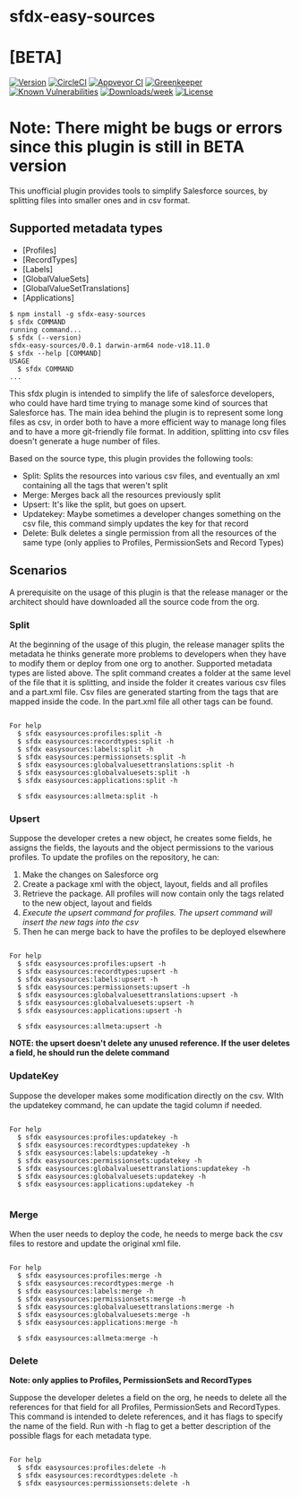 sfdx-easy-sources
=================

# [BETA]


[![Version](https://img.shields.io/npm/v/sfdx-easy-sources.svg)](https://npmjs.org/package/sfdx-easy-sources)
[![CircleCI](https://circleci.com/gh/raffo93p/sfdx-easy-sources/tree/master.svg?style=shield)](https://circleci.com/gh/raffo93p/sfdx-easy-sources/tree/master)
[![Appveyor CI](https://ci.appveyor.com/api/projects/status/github/raffo93p/sfdx-easy-sources?branch=master&svg=true)](https://ci.appveyor.com/project/heroku/sfdx-easy-sources/branch/master)
[![Greenkeeper](https://badges.greenkeeper.io/raffo93p/sfdx-easy-sources.svg)](https://greenkeeper.io/)
[![Known Vulnerabilities](https://snyk.io/test/github/raffo93p/sfdx-easy-sources/badge.svg)](https://snyk.io/test/github/raffo93p/sfdx-easy-sources)
[![Downloads/week](https://img.shields.io/npm/dw/sfdx-easy-sources.svg)](https://npmjs.org/package/sfdx-easy-sources)
[![License](https://img.shields.io/npm/l/sfdx-easy-sources.svg)](https://github.com/raffo93p/sfdx-easy-sources/blob/master/package.json)

# Note: There might be bugs or errors since this plugin is still in BETA version


This unofficial plugin provides tools to simplify Salesforce sources, by splitting files into smaller ones and in csv format.


## Supported metadata types

- [Profiles]
- [RecordTypes]
- [Labels]
- [GlobalValueSets]
- [GlobalValueSetTranslations]
- [Applications]


```sh-session
$ npm install -g sfdx-easy-sources
$ sfdx COMMAND
running command...
$ sfdx (--version)
sfdx-easy-sources/0.0.1 darwin-arm64 node-v18.11.0
$ sfdx --help [COMMAND]
USAGE
  $ sfdx COMMAND
...
```



This sfdx plugin is intended to simplify the life of salesforce developers, who could have hard time trying to manage some kind of sources that Salesforce has.
The main idea behind the plugin is to represent some long files as csv, in order both to have a more efficient way to manage long files and to have a more git-friendly file format.
In addition, splitting into csv files doesn't generate a huge number of files.


Based on the source type, this plugin provides the following tools:
- Split: Splits the resources into various csv files, and eventually an xml containing all the tags that weren't split
- Merge: Merges back all the resources previously split
- Upsert: It's like the split, but goes on upsert.
- Updatekey: Maybe sometimes a developer changes something on the csv file, this command simply updates the key for that record
- Delete: Bulk deletes a single permission from all the resources of the same type (only applies to Profiles, PermissionSets and Record Types)

## Scenarios
A prerequisite on the usage of this plugin is that the release manager or the architect should have downloaded all the source code from the org.

### Split

At the beginning of the usage of this plugin, the release manager splits the metadata he thinks generate more problems to developers when they have to modify them or deploy from one org to another.
Supported metadata types are listed above.
The split command creates a folder at the same level of the file that it is splitting, and inside the folder it creates various csv files and a part.xml file.
Csv files are generated starting from the tags that are mapped inside the code. In the part.xml file all other tags can be found.

```sh-session

For help
  $ sfdx easysources:profiles:split -h
  $ sfdx easysources:recordtypes:split -h
  $ sfdx easysources:labels:split -h
  $ sfdx easysources:permissionsets:split -h
  $ sfdx easysources:globalvaluesettranslations:split -h
  $ sfdx easysources:globalvaluesets:split -h
  $ sfdx easysources:applications:split -h
  
  $ sfdx easysources:allmeta:split -h

```

### Upsert

Suppose the developer cretes a new object, he creates some fields, he assigns the fields, the layouts and the object permissions to the various profiles.
To update the profiles on the repository, he can:
1. Make the changes on Salesforce org
2. Create a package xml with the object, layout, fields and all profiles
3. Retrieve the package. All profiles will now contain only the tags related to the new object, layout and fields
4. *Execute the upsert command for profiles. The upsert command will insert the new tags into the csv*
5. Then he can merge back to have the profiles to be deployed elsewhere

```sh-session

For help
  $ sfdx easysources:profiles:upsert -h
  $ sfdx easysources:recordtypes:upsert -h
  $ sfdx easysources:labels:upsert -h
  $ sfdx easysources:permissionsets:upsert -h
  $ sfdx easysources:globalvaluesettranslations:upsert -h
  $ sfdx easysources:globalvaluesets:upsert -h
  $ sfdx easysources:applications:upsert -h
  
  $ sfdx easysources:allmeta:upsert -h

```
**NOTE: the upsert doesn't delete any unused reference. If the user deletes a field, he should run the delete command**


### UpdateKey

Suppose the developer makes some modification directly on the csv. WIth the updatekey command, he can update the tagid column if needed.

```sh-session

For help
  $ sfdx easysources:profiles:updatekey -h
  $ sfdx easysources:recordtypes:updatekey -h
  $ sfdx easysources:labels:updatekey -h
  $ sfdx easysources:permissionsets:updatekey -h
  $ sfdx easysources:globalvaluesettranslations:updatekey -h
  $ sfdx easysources:globalvaluesets:updatekey -h
  $ sfdx easysources:applications:updatekey -h
  
```

### Merge

When the user needs to deploy the code, he needs to merge back the csv files to restore and update the original xml file.

```sh-session

For help
  $ sfdx easysources:profiles:merge -h
  $ sfdx easysources:recordtypes:merge -h
  $ sfdx easysources:labels:merge -h
  $ sfdx easysources:permissionsets:merge -h
  $ sfdx easysources:globalvaluesettranslations:merge -h
  $ sfdx easysources:globalvaluesets:merge -h
  $ sfdx easysources:applications:merge -h
  
  $ sfdx easysources:allmeta:merge -h

```

### Delete
**Note: only applies to Profiles, PermissionSets and RecordTypes**

Suppose the developer deletes a field on the org, he needs to delete all the references for that field for all Profiles, PermissionSets and RecordTypes.
This command is intended to delete references, and it has flags to specify the name of the field. Run with -h flag to get a better description of the possible flags for each metadata type.

```sh-session

For help
  $ sfdx easysources:profiles:delete -h
  $ sfdx easysources:recordtypes:delete -h
  $ sfdx easysources:permissionsets:delete -h

```
